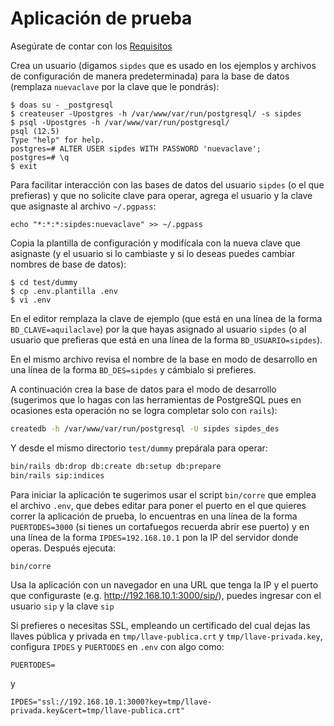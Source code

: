 # Aplicación de prueba

Asegúrate de contar con los
[Requisitos](https://github.com/pasosdeJesus/sip/blob/master/doc/requisitos.md)

Crea un usuario (digamos `sipdes` que es usado en los ejemplos y archivos
de configuración de manera predeterminada) para la base de datos 
(remplaza `nuevaclave` por la clave que le pondrás):
```
$ doas su - _postgresql
$ createuser -Upostgres -h /var/www/var/run/postgresql/ -s sipdes
$ psql -Upostgres -h /var/www/var/run/postgresql/
psql (12.5)
Type "help" for help.
postgres=# ALTER USER sipdes WITH PASSWORD 'nuevaclave';
postgres=# \q
$ exit
```

Para facilitar interacción con las bases de datos del usuario `sipdes` 
(o el que prefieras) y que no solicite clave para operar, agrega el usuario 
y la clave que asignaste al archivo `~/.pgpass`:
```
echo "*:*:*:sipdes:nuevaclave" >> ~/.pgpass
```
Copia la plantilla de configuración y modifícala con la nueva clave 
que asignaste (y el usuario si lo cambiaste y si lo deseas 
puedes cambiar nombres de base de datos):
```
$ cd test/dummy
$ cp .env.plantilla .env
$ vi .env
```
En el editor remplaza la clave de ejemplo (que está en una línea de la
forma `BD_CLAVE=aquilaclave`) por la que hayas asignado al usuario 
`sipdes` (o al usuario que prefieras que está en una línea de la
forma `BD_USUARIO=sipdes`).

En el mismo archivo revisa el nombre de la base en modo de desarrollo
en una línea de la forma `BD_DES=sipdes` y cámbialo si prefieres.

A continuación  crea la base de datos para el modo de desarrollo (sugerimos 
que lo hagas con las herramientas de PostgreSQL pues en ocasiones esta 
operación no se logra completar solo con `rails`):
```sh
createdb -h /var/www/var/run/postgresql -U sipdes sipdes_des
```
Y desde el mismo directorio `test/dummy` prepárala para operar:
```sh
bin/rails db:drop db:create db:setup db:prepare
bin/rails sip:indices
```

Para iniciar la aplicación te sugerimos usar el script `bin/corre` que
emplea el archivo `.env`, que debes editar para poner el puerto
en el que quieres correr la aplicación de prueba, lo encuentras en una 
línea de la forma `PUERTODES=3000` (si tienes un cortafuegos recuerda
abrir ese puerto) y en una línea de la forma `IPDES=192.168.10.1` pon
la IP del servidor donde operas.  Después ejecuta:
```
bin/corre
```

Usa la aplicación con un navegador en una URL que tenga
la IP y el puerto que configuraste (e.g. <http://192.168.10.1:3000/sip/>), 
puedes ingresar con el usuario `sip` y la clave `sip`

Si prefieres o necesitas SSL, empleando un certificado del cual dejas las 
llaves pública y privada en `tmp/llave-publica.crt` y 
`tmp/llave-privada.key`, configura `IPDES` y `PUERTODES` en `.env` con algo 
como:
```
PUERTODES=
```
y
```
IPDES="ssl://192.168.10.1:3000?key=tmp/llave-privada.key&cert=tmp/llave-publica.crt"
```
